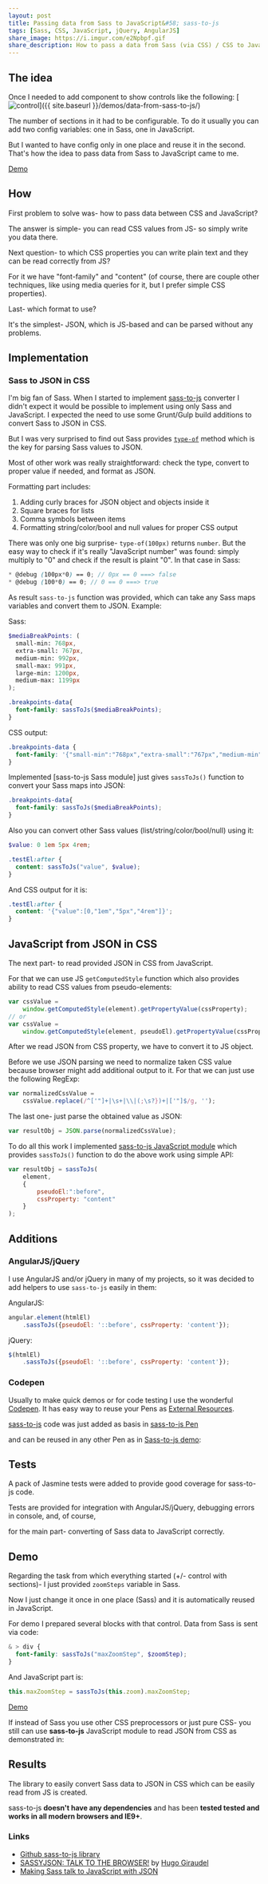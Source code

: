 ```yaml
---
layout: post
title: Passing data from Sass to JavaScript&#58; sass-to-js
tags: [Sass, CSS, JavaScript, jQuery, AngularJS]
share_image: https://i.imgur.com/e2Npbpf.gif
share_description: How to pass a data from Sass (via CSS) / CSS to JavaScript ( js ) using sass-to-js
---
```


## The idea

Once I needed to add component to show controls like the following:
[![control](https://i.imgur.com/5w2pnut.png)]({{ site.baseurl }}/demos/data-from-sass-to-js/)

The number of sections in it had to be configurable. To do it usually you can add two config variables: one in Sass, one in JavaScript.

But I wanted to have config only in one place and reuse it in the second. That's how the idea to pass data from Sass to JavaScript came to me.

<a href="{{ site.baseurl }}/demos/data-from-sass-to-js/"
   target="_blank"
   class="btn-pulse">
    <span class="wrapper">
        <span class="inner"></span>
    </span>
    <span class="text">Demo</span>
</a>

<div class="more"></div>

## How

First problem to solve was- how to pass data between CSS and JavaScript?

The answer is simple- you can read CSS values from JS- so simply write you data there.

Next question- to which CSS properties you can write plain text and they can be read correctly from JS?

For it we have "font-family" and "content" (of course, there are couple other techniques, like using media queries for it, but I prefer simple CSS properties).

Last- which format to use?

It's the simplest- JSON, which is JS-based and can be parsed without any problems.

## Implementation

### Sass to JSON in CSS

I'm big fan of Sass. When I started to implement [sass-to-js](https://github.com/malyw/sass-to-js) converter
I didn't expect it would be possible to implement using only Sass and JavaScript.
I expected the need to use some Grunt/Gulp build additions to convert Sass to JSON in CSS.

But I was very surprised to find out Sass provides [`type-of`](http://sass-lang.com/documentation/Sass/Script/Functions.html#type_of-instance_method)
method which is the key for parsing Sass values to JSON.

Most of other work was really straightforward: check the type, convert to proper value if needed, and format as JSON.

Formatting part includes:

1. Adding curly braces for JSON object and objects inside it
2. Square braces for lists
3. Comma symbols between items
4. Formatting string/color/bool and null values for proper CSS output

There was only one big surprise- `type-of(100px)` returns `number`.
But the easy way to check if it's really "JavaScript number" was found: simply multiply to "0" and check if the result is plaint "0".
In that case in Sass:

```scss
* @debug (100px*0) == 0; // 0px == 0 ===> false
* @debug (100*0) == 0; // 0 == 0 ===> true
```

As result `sass-to-js` function was provided, which can take any Sass maps variables and convert
them to JSON. Example:

Sass:

```scss
$mediaBreakPoints: (
  small-min: 768px,
  extra-small: 767px,
  medium-min: 992px,
  small-max: 991px,
  large-min: 1200px,
  medium-max: 1199px
);

.breakpoints-data{
  font-family: sassToJs($mediaBreakPoints);
}
```

CSS output:

```css
.breakpoints-data {
  font-family: '{"small-min":"768px","extra-small":"767px","medium-min":"992px","small-max":"991px","large-min":"1200px","medium-max":"1199px"}';
}
```

Implemented [sass-to-js Sass module] just gives `sassToJs()` function to convert your Sass maps into JSON:

```scss
.breakpoints-data{
  font-family: sassToJs($mediaBreakPoints);
}
```

Also you can convert other Sass values (list/string/color/bool/null) using it:

```scss
$value: 0 1em 5px 4rem;

.testEl:after {
  content: sassToJs("value", $value);
}
```

And CSS output for it is:

```css
.testEl:after {
  content: '{"value":[0,"1em","5px","4rem"]}';
}
```

## JavaScript from JSON in CSS

The next part- to read provided JSON in CSS from JavaScript.

For that we can use JS `getComputedStyle` function which also provides ability
to read CSS values from pseudo-elements:

```js
var cssValue =
    window.getComputedStyle(element).getPropertyValue(cssProperty);
// or
var cssValue =
    window.getComputedStyle(element, pseudoEl).getPropertyValue(cssProperty);
```

After we read JSON from CSS property, we have to convert it to JS object.

Before we use JSON parsing we need to normalize taken CSS value because browser might add additional output to it.
For that we can just use the following RegExp:

```js
var normalizedCssValue =
    cssValue.replace(/^['"]+|\s+|\\|(;\s?})+|['"]$/g, '');
```

The last one- just parse the obtained value as JSON:

```js
var resultObj = JSON.parse(normalizedCssValue);
```

To do all this work I implemented [sass-to-js JavaScript module](https://github.com/malyw/sass-to-js/blob/master/js/src/sass-to-js.js)
which provides `sassToJs()` function to do the above work using simple API:

```js
var resultObj = sassToJs(
    element,
    {
        pseudoEl:":before",
        cssProperty: "content"
    }
);
```

## Additions

### AngularJS/jQuery

I use AngularJS and/or jQuery in many of my projects, so it was decided to add helpers to use `sass-to-js` easily in them:

AngularJS:

```js
angular.element(htmlEl)
    .sassToJs({pseudoEl: '::before', cssProperty: 'content'});
```

jQuery:

```js
$(htmlEl)
    .sassToJs({pseudoEl: '::before', cssProperty: 'content'});
```

### Codepen

Usually to make quick demos or for code testing I use the wonderful [Codepen](https://codepen.io/).
It has easy way to reuse your Pens as [External Resources](http://blog.codepen.io/2013/05/28/new-feature-use-pens-as-external-resources/).

[sass-to-js](https://github.com/malyw/sass-to-js) code was just added as basis in [sass-to-js Pen](https://codepen.io/malyw/pen/zGxodr)

and can be reused in any other Pen as in [Sass-to-js demo](https://codepen.io/malyw/pen/zGxodr):

<span data-height="340" data-theme-id="178" data-slug-hash="zGxodr" data-user="malyw" data-default-tab="result" class="codepen"></span>

## Tests

A pack of Jasmine tests were added to provide good coverage for sass-to-js code.

Tests are provided for integration with AngularJS/jQuery, debugging errors in console, and, of course,

for the main part- converting of Sass data to JavaScript correctly.

## Demo

Regarding the task from which everything started (+/- control with sections)- I just provided `zoomSteps` variable in Sass.

Now I just change it once in one place (Sass) and it is automatically reused in JavaScript.

For demo I prepared several blocks with that control.
Data from Sass is sent via code:

```scss
& > div {
  font-family: sassToJs("maxZoomStep", $zoomStep);
}
```

And JavaScript part is:

```js
this.maxZoomStep = sassToJs(this.zoom).maxZoomStep;
```

<a href="{{ site.baseurl }}/demos/data-from-sass-to-js/"
   target="_blank"
   class="btn-pulse">
    <span class="wrapper">
        <span class="inner"></span>
    </span>
    <span class="text">Demo</span>
</a>

If instead of Sass you use other CSS preprocessors or just pure CSS-
you still can use **sass-to-js** JavaScript module to read JSON from CSS as demonstrated in:

<span data-height="210" data-theme-id="178" data-slug-hash="PqZOBd" data-user="malyw" data-default-tab="result" class="codepen"></span>

## Results

The library to easily convert Sass data to JSON in CSS which can be easily read from JS is created.

sass-to-js **doesn't have any dependencies** and has been **tested tested and works in all modern browsers and IE9+**.

### Links

* [Github sass-to-js library](https://github.com/malyw/sass-to-js)
* [SASSYJSON: TALK TO THE BROWSER!](http://hugogiraudel.com/2014/01/20/json-in-sass/) by [Hugo Giraudel](https://twitter.com/HugoGiraudel)
* [Making Sass talk to JavaScript with JSON](https://css-tricks.com/making-sass-talk-to-javascript-with-json/)
